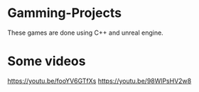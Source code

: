 # Gamming-Projects
These games are done using C++ and unreal engine.
# Some videos
https://youtu.be/fooYV6GTfXs
https://youtu.be/98WlPsHV2w8

